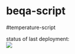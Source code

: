 # beqa-script
#temperature-script

status of last deployment:<br>
<img src="https://github.com/nikahermit/beqa-script/workflows/beqascript/badge.svg?branch=main"><br>
